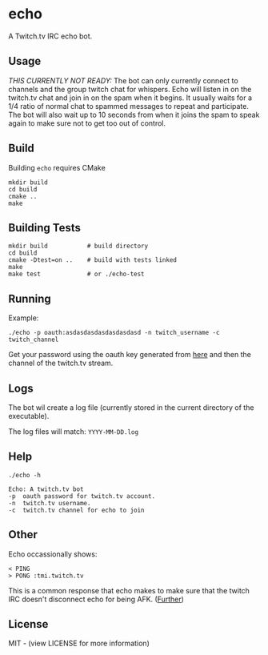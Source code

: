# echo
A Twitch.tv IRC echo bot.

## Usage
*THIS CURRENTLY NOT READY:* The bot can only currently connect to channels and the group twitch chat for whispers.
Echo will listen in on the twitch.tv chat and join in on the spam when it begins. It usually waits for a 1/4 ratio of normal chat to spammed messages to repeat and participate. The bot will also wait up to 10 seconds from when it joins the spam to speak again to make sure not to get too out of control.

## Build
Building `echo` requires CMake
```shell
mkdir build
cd build
cmake ..
make
```

## Building Tests
```shell
mkdir build           # build directory
cd build
cmake -Dtest=on ..    # build with tests linked
make
make test             # or ./echo-test
```

## Running
Example:

```shell
./echo -p oauth:asdasdasdasdasdasdasd -n twitch_username -c twitch_channel
```
Get your password using the oauth key generated from [here](http://twitchapps.com/tmi/) and then the channel of the twitch.tv stream.

## Logs
The bot wil create a log file (currently stored in the current directory of the executable).

The log files will match: `YYYY-MM-DD.log`

## Help
```shell
./echo -h
```

```shell
Echo: A twitch.tv bot
-p  oauth password for twitch.tv account.
-n  twitch.tv username.
-c  twitch.tv channel for echo to join
```

## Other
Echo occassionally shows:
```shell
< PING
> PONG :tmi.twitch.tv
```
This is a common response that echo makes to make sure that the twitch IRC doesn't disconnect echo for being AFK. ([Further](https://github.com/justintv/Twitch-API/blob/master/IRC.md))

## License
MIT - (view LICENSE for more information)
